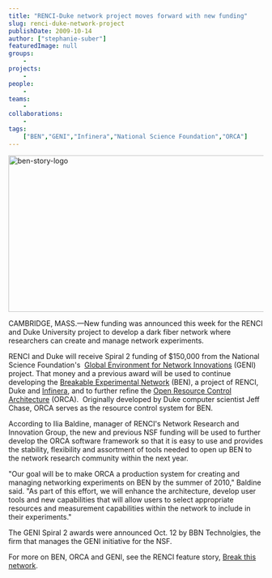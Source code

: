 ```yaml
---
title: "RENCI-Duke network project moves forward with new funding"
slug: renci-duke-network-project
publishDate: 2009-10-14
author: ["stephanie-suber"]
featuredImage: null
groups:
    - 
projects:
    - 
people:
    - 
teams: 
    - 
collaborations:
    - 
tags:
    ["BEN","GENI","Infinera","National Science Foundation","ORCA"]
---
```

<p><a href="https://www.renci.org/wp-content/uploads/2009/10/ben-story-logo.jpg"><img class="size-full wp-image-4267 alignnone" title="ben-story-logo" src="https://www.renci.org/wp-content/uploads/2009/10/ben-story-logo.jpg" alt="ben-story-logo" width="630" height="309" /></a></p>

<p>CAMBRIDGE, MASS.—New funding was announced this week for the RENCI and Duke University project to develop a dark fiber network where researchers can create and manage network experiments. </p>

<p>RENCI and Duke will receive Spiral 2 funding of $150,000 from the National Science Foundation's  <a href="http://www.geni.net/">Global Environment for Network Innovations</a> (GENI) project. That money and a previous award will be used to continue developing the <a href="https://ben.renci.org/">Breakable Experimental Network</a> (BEN), a project of RENCI, Duke and <a href="http://www.infinera.com/">Infinera</a>, and to further refine the <a href="https://geni-orca.renci.org/trac/">Open Resource Control Architecture</a> (ORCA).  Originally developed by Duke computer scientist Jeff Chase, ORCA serves as the resource control system for BEN.</p>

<p>According to Ilia Baldine, manager of RENCI's Network Research and Innovation Group, the new and previous NSF funding will be used to further develop the ORCA software framework so that it is easy to use and provides the stability, flexibility and assortment of tools needed to open up BEN to the network research community within the next year.</p>

<p>"Our goal will be to make ORCA a production system for creating and managing networking experiments on BEN by the summer of 2010," Baldine said. "As part of this effort, we will enhance the architecture, develop user tools and new capabilities that will allow users to select appropriate resources and measurement capabilities within the network to include in their experiments."</p>

<p>The GENI Spiral 2 awards were announced Oct. 12 by BBN Technolgies, the firm that manages the GENI initiative for the NSF.</p>

<p>For more on BEN, ORCA and GENI, see the RENCI feature story, <a href="https://www.renci.org/news/features/break-this-network">Break this network</a>.</p>
